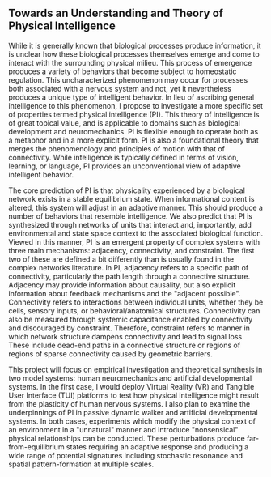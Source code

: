 ## Towards an Understanding and Theory of Physical Intelligence

While it is generally known that biological processes produce information, it is unclear how these biological processes themselves emerge and come to interact with the surrounding physical milieu. This process of emergence produces a variety of behaviors that become subject to homeostatic regulation. This uncharacterized phenomenon may occur for processes both associated with a nervous system and not, yet it nevertheless produces a unique type of intelligent behavior. In lieu of ascribing general intelligence to this phenomenon, I propose to investigate a more specific set of properties termed physical intelligence (PI). This theory of intelligence is of great topical value, and is applicable to domains such as biological development and neuromechanics. PI is flexible enough to operate both as a metaphor and in a more explicit form. PI is also a foundational theory that merges the phenomenology and principles of motion with that of connectivity. While intelligence is typically defined in terms of vision, learning, or language, PI provides an unconventional view of adaptive intelligent behavior. 

The core prediction of PI is that physicality experienced by a biological network exists in a stable equilibrium state. When informational content is altered, this system will adjust in an adaptive manner. This should produce a number of behaviors that resemble intelligence. We also predict that PI is synthesized through networks of units that interact and, importantly, add environmental and state space context to the associated biological function. Viewed in this manner, PI is an emergent property of complex systems with three main mechanisms: adjacency, connectivity, and constraint. The first two of these are defined a bit differently than is usually found in the complex networks literature. In PI, adjacency refers to a specific path of connectivity, particularly the path length through a connective structure. Adjacency may provide information about causality, but also explicit information about feedback mechanisms and the "adjacent possible". Connectivity refers to interactions between individual units, whether they be cells, sensory inputs, or behavioral/anatomical structures. Connectivity can also be measured through systemic capacitance enabled by connectivity and discouraged by constraint. Therefore, constraint refers to manner in which network structure dampens connectivity and lead to signal loss. These include dead-end paths in a connective structure or regions of regions of sparse connectivity caused by geometric barriers.

This project will focus on empirical investigation and theoretical synthesis in two model systems: human neuromechanics and artificial developmental systems. In the first case, I would deploy Virtual Reality (VR) and Tangible User Interface (TUI) platforms to test how physical intelligence might result from the plasticity of human nervous systems. I also plan to examine the underpinnings of PI in passive dynamic walker and artificial developmental systems.  In both cases, experiments which modify the physical context of an environment in a "unnatural" manner and introduce "nonsensical" physical relationships can be conducted. These perturbations produce far-from-equilibrium states requiring an adaptive response and producing a wide range of potential signatures including stochastic resonance and spatial pattern-formation at multiple scales.  
